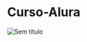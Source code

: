 # Curso-Alura
![Sem título](https://user-images.githubusercontent.com/81492148/183503025-f7006a0d-cef6-463b-82cc-2178673e0107.png)
